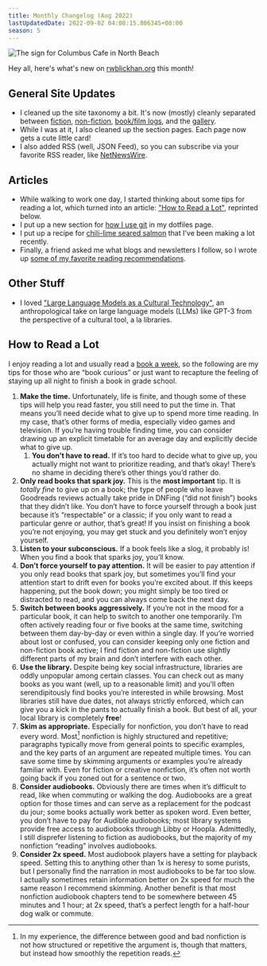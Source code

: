 ```yaml
---
title: Monthly Changelog (Aug 2022)
lastUpdatedDate: 2022-09-02 04:08:15.806345+00:00 
season: 5
---
```


![The sign for Columbus Cafe in North Beach](../../assets/newsletters/columbus_cafe.jpg)

Hey all, here's what's new on [rwblickhan.org](https://rwblickhan.org) this month!

## General Site Updates

- I cleaned up the site taxonomy a bit. It's now (mostly) cleanly separated between [fiction](https://rwblickhan.org/fiction/), [non-fiction](https://rwblickhan.org/nonfiction/), [book/film logs](https://rwblickhan.org/logs/), and the [gallery](https://rwblickhan.org/gallery/).
- While I was at it, I also cleaned up the section pages. Each page now gets a cute little card!
- I also added RSS (well, JSON Feed), so you can subscribe via your favorite RSS reader, like [NetNewsWire](https://netnewswire.com).

## Articles

- While walking to work one day, I started thinking about some tips for reading a lot, which turned into an article: ["How to Read a Lot"](https://rwblickhan.org/nonfiction/reading-lots/), reprinted below.
- I put up a new section for [how I use git](https://rwblickhan.org/nonfiction/dotfiles/#git) in my dotfiles page.
- I put up a recipe for [chili-lime seared salmon](https://rwblickhan.org/recipes/chililimesalmon/) that I've been making a lot recently.
- Finally, a friend asked me what blogs and newsletters I follow, so I wrote up [some of my favorite reading recommendations](https://rwblickhan.org/nonfiction/reading-recs/).

## Other Stuff

- I loved ["Large Language Models as a Cultural Technology"](https://youtu.be/k7rPtFLH6yw), an anthropological take on large language models (LLMs) like GPT-3 from the perspective of a cultural tool, a la libraries.

## How to Read a Lot

I enjoy reading a lot and usually read a [book a week](https://rwblickhan.org/logs/), so the following are my tips for those who are “book curious” or just want to recapture the feeling of staying up all night to finish a book in grade school.

1. **Make the time.** Unfortunately, life is finite, and though some of these tips will help you read faster, you still need to put the time in. That means you’ll need decide what to give up to spend more time reading. In my case, that’s other forms of media, especially video games and television. If you’re having trouble finding time, you can consider drawing up an explicit timetable for an average day and explicitly decide what to give up.
   1. **You don’t have to read.** If it’s too hard to decide what to give up, you actually might not want to prioritize reading, and that’s okay! There’s no shame in deciding there’s other things you’d rather do.
2. **Only read books that spark joy.** This is the **most important** tip. It is _totally fine_ to give up on a book; the type of people who leave Goodreads reviews actually take pride in DNFing (“did not finish”) books that they didn’t like. You don’t have to force yourself through a book just because it’s “respectable” or a classic; if you only want to read a particular genre or author, that’s great! If you insist on finishing a book you’re not enjoying, you may get stuck and you definitely won’t enjoy yourself.
3. **Listen to your subconscious.** If a book feels like a slog, it probably is! When you find a book that sparks joy, you’ll know.
4. **Don’t force yourself to pay attention.** It will be easier to pay attention if you only read books that spark joy, but sometimes you’ll find your attention start to drift even for books you’re excited about. If this keeps happening, put the book down; you might simply be too tired or distracted to read, and you can always come back the next day.
5. **Switch between books aggressively.** If you’re not in the mood for a particular book, it can help to switch to another one temporarily. I’m often actively reading four or five books at the same time, switching between them day-by-day or even within a single day. If you’re worried about lost or confused, you can consider keeping only one fiction and non-fiction book active; I find fiction and non-fiction use slightly different parts of my brain and don’t interfere with each other.
6. **Use the library.** Despite being key social infrastructure, libraries are oddly unpopular among certain classes. You can check out as many books as you want (well, up to a reasonable limit) and you’ll often serendipitously find books you’re interested in while browsing. Most libraries still have due dates, not always strictly enforced, which can give you a kick in the pants to actually finish a book. But best of all, your local library is completely **free**!
7. **Skim as appropriate.** Especially for nonfiction, you don’t have to read every word. Most[^1] nonfiction is highly structured and repetitive; paragraphs typically move from general points to specific examples, and the key parts of an argument are repeated multiple times. You can save some time by skimming arguments or examples you’re already familiar with. Even for fiction or creative nonfiction, it’s often not worth going back if you zoned out for a sentence or two.
8. **Consider audiobooks.** Obviously there are times when it’s difficult to read, like when commuting or walking the dog. Audiobooks are a great option for those times and can serve as a replacement for the podcast du jour; some books actually work better as spoken word. Even better, you don’t have to pay for Audible audiobooks; most library systems provide free access to audiobooks through Libby or Hoopla. Admittedly, I still disprefer listening to fiction as audiobooks, but the majority of my nonfiction “reading” involves audiobooks.
9. **Consider 2x speed.** Most audiobook players have a setting for playback speed. Setting this to anything other than 1x is heresy to some purists, but I personally find the narration in most audiobooks to be far too slow. I actually sometimes retain information better on 2x speed for much the same reason I recommend skimming. Another benefit is that most nonfiction audiobook chapters tend to be somewhere between 45 minutes and 1 hour; at 2x speed, that’s a perfect length for a half-hour dog walk or commute.

[^1]: In my experience, the difference between good and bad nonfiction is not how structured or repetitive the argument is, though that matters, but instead how smoothly the repetition reads.
